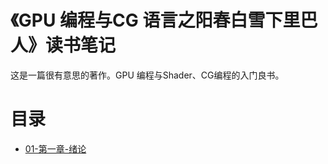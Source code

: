 # 《GPU 编程与CG 语言之阳春白雪下里巴人》读书笔记

这是一篇很有意思的著作。GPU 编程与Shader、CG编程的入门良书。

# 目录

- [01-第一章-绪论](https://github.com/QianMo/Game-Programmer-Study-Notes/tree/master/Content/%E3%80%8AGPU%20%E7%BC%96%E7%A8%8B%E4%B8%8ECG%20%E8%AF%AD%E8%A8%80%E4%B9%8B%E9%98%B3%E6%98%A5%E7%99%BD%E9%9B%AA%E4%B8%8B%E9%87%8C%E5%B7%B4%E4%BA%BA%E3%80%8B%E8%AF%BB%E4%B9%A6%E7%AC%94%E8%AE%B0/01-%E7%AC%AC%E4%B8%80%E7%AB%A0-%E7%BB%AA%E8%AE%BA)
